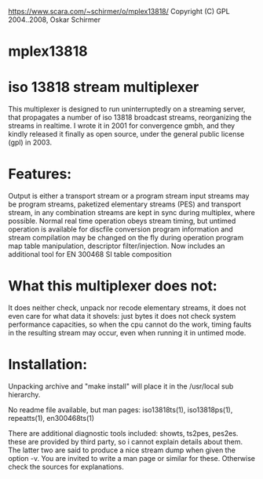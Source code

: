 https://www.scara.com/~schirmer/o/mplex13818/
Copyright (C) GPL 2004..2008, Oskar Schirmer

# mplex13818
# iso 13818 stream multiplexer
 
This multiplexer is designed to run uninterruptedly on a streaming server, 
that propagates a number of iso 13818 broadcast streams, reorganizing the streams in realtime. 
I wrote it in 2001 for convergence gmbh, and they kindly released it finally as open source, 
under the general public license (gpl) in 2003.

# Features:

Output is either a transport stream or a program stream
input streams may be program streams, paketized elementary streams (PES) and transport stream, in any combination
streams are kept in sync during multiplex, where possible.
Normal real time operation obeys stream timing, but untimed operation is available for discfile conversion
program information and stream compilation may be changed on the fly during operation
program map table manipulation, descriptor filter/injection.
Now includes an additional tool for EN 300468 SI table composition

# What this multiplexer does not:

It does neither check, unpack nor recode elementary streams, 
it does not even care for what data it shovels: just bytes
it does not check system performance capacities, so when the cpu cannot do the work, 
timing faults in the resulting stream may occur, even when running it in untimed mode.

# Installation: 

Unpacking archive and "make install" will place it in the /usr/local sub hierarchy. 

No readme file available, but man pages: iso13818ts(1), iso13818ps(1), repeatts(1), en300468ts(1)

There are additional diagnostic tools included: 
showts, ts2pes, pes2es. these are provided by third party, 
so i cannot explain details about them. 
The latter two are said to produce a nice stream dump when given the option -v. 
You are invited to write a man page or similar for these. 
Otherwise check the sources for explanations.
